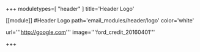 +++
moduletypes=[ "header" ]
title='Header Logo'

[[module]] #Header Logo
path='email_modules/header/logo'
color='white'

url='''http://google.com'''
image='''ford_credit_20160401'''

+++
